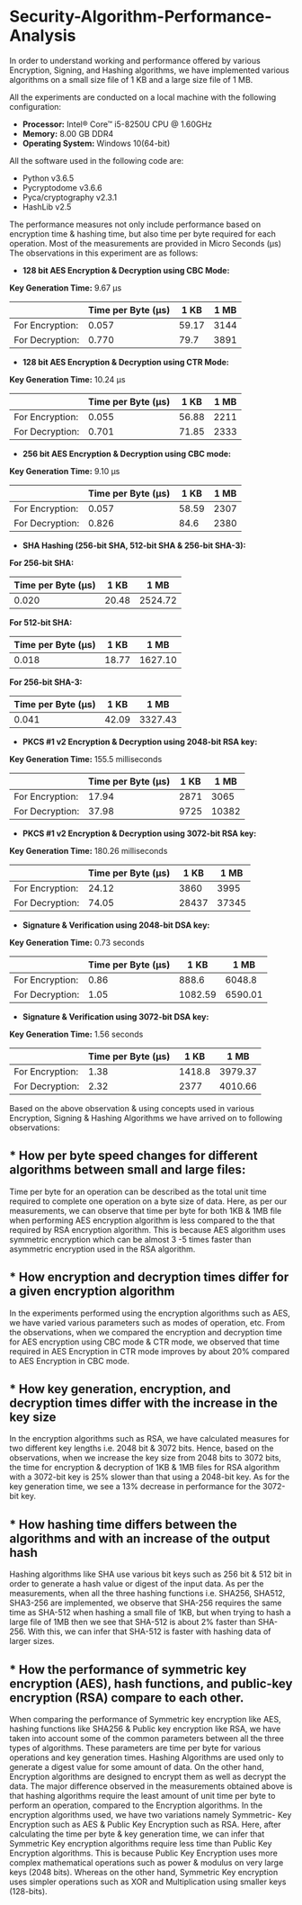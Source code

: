 # Security-Algorithm-Performance-Analysis
In order to understand working and performance offered by various Encryption, Signing, and Hashing algorithms, we have implemented various algorithms on a small size file of 1 KB and a large size file of 1 MB.

All the experiments are conducted on a local machine with the following configuration:
* **Processor:** Intel® Core™ i5-8250U CPU @ 1.60GHz
* **Memory:** 8.00 GB DDR4
* **Operating System:** Windows 10(64-bit)

All the software used in the following code are:
* Python v3.6.5
* Pycryptodome v3.6.6
* Pyca/cryptography v2.3.1
* HashLib v2.5

The performance measures not only include performance based on encryption time & hashing time, but also time per byte required for each operation. Most of the measurements are provided in Micro Seconds (μs) The observations in this experiment are as follows:

- **128 bit AES Encryption & Decryption using CBC Mode:**

**Key Generation Time:** 9.67 μs

|                 | Time per Byte (μs)|  1 KB  |  1 MB	|
|-----------------|-------------------|--------|--------| 
| For Encryption: |       0.057       |  59.17 |  3144  |
| For Decryption: |       0.770       |  79.7  |  3891  |


- **128 bit AES Encryption & Decryption using CTR Mode:**

**Key Generation Time:** 10.24 μs

|                 | Time per Byte (μs)|  1 KB  |  1 MB	|
|-----------------|-------------------|--------|--------| 
| For Encryption: |       0.055       |  56.88 |  2211  |
| For Decryption: |       0.701       |  71.85 |  2333  |

- **256 bit AES Encryption & Decryption using CBC mode:**

**Key Generation Time:** 9.10 μs

|                 | Time per Byte (μs)|  1 KB  |  1 MB	|
|-----------------|-------------------|--------|--------| 
| For Encryption: |       0.057       |  58.59 |  2307  |
| For Decryption: |       0.826       |  84.6  |  2380  |

- **SHA Hashing (256-bit SHA, 512-bit SHA & 256-bit SHA-3):**

**For 256-bit SHA:**

| Time per Byte (μs)|  1 KB  |  1 MB  |
|-------------------|--------|--------| 
| 	0.020       |  20.48 | 2524.72|

**For 512-bit SHA:**

| Time per Byte (μs)|  1 KB  |  1 MB  |
|-------------------|--------|--------| 
|      0.018	    |  18.77 | 1627.10|

**For 256-bit SHA-3:**

| Time per Byte (μs)|  1 KB  |  1 MB  |
|-------------------|--------|--------| 
|      0.041	    |  42.09 | 3327.43|

- **PKCS #1 v2 Encryption & Decryption using 2048-bit RSA key:**

**Key Generation Time:** 155.5 milliseconds

|                 | Time per Byte (μs)|  1 KB  |  1 MB	|
|-----------------|-------------------|--------|--------| 
| For Encryption: |       17.94       |  2871  |  3065  |
| For Decryption: |       37.98       |  9725  |  10382 |

- **PKCS #1 v2 Encryption & Decryption using 3072-bit RSA key:**

**Key Generation Time:** 180.26 milliseconds

|                 | Time per Byte (μs)|  1 KB  |  1 MB	|
|-----------------|-------------------|--------|--------| 
| For Encryption: |       24.12       |  3860  |  3995  |
| For Decryption: |       74.05       |  28437 |  37345 |

- **Signature & Verification using 2048-bit DSA key:**

**Key Generation Time:** 0.73 seconds


|                 | Time per Byte (μs)|  1 KB   |  1 MB	  |
|-----------------|-------------------|---------|---------| 
| For Encryption: |        0.86       |  888.6  |  6048.8 |
| For Decryption: |        1.05       | 1082.59 | 6590.01 |

- **Signature & Verification using 3072-bit DSA key:**

**Key Generation Time:** 1.56 seconds

|                 | Time per Byte (μs)|  1 KB   |  1 MB	  |
|-----------------|-------------------|---------|---------| 
| For Encryption: |        1.38       |  1418.8 | 3979.37 |
| For Decryption: |        2.32       |   2377  | 4010.66 |

Based on the above observation & using concepts used in various Encryption, Signing & Hashing Algorithms we have arrived on to following observations:

## * **How per byte speed changes for different algorithms between small and large files:** 
Time per byte for an operation can be described as the total unit time required to complete one operation on a byte size of data. Here, as per our measurements, we can observe that time per byte for both 1KB & 1MB file when performing AES encryption algorithm is less compared to the that required by RSA encryption algorithm. This is because AES algorithm uses symmetric encryption which can be almost 3 -5 times faster than asymmetric encryption used in the RSA algorithm. 

## * **How encryption and decryption times differ for a given encryption algorithm**
In the experiments performed using the encryption algorithms such as AES, we have varied various parameters such as modes of operation, etc. From the observations, when we compared the encryption and decryption time for AES encryption using CBC mode & CTR mode, we observed that time required in AES Encryption in CTR mode improves by about 20% compared to AES Encryption in CBC mode.

## * **How key generation, encryption, and decryption times differ with the increase in the key size**
In the encryption algorithms such as RSA, we have calculated measures for two different key lengths i.e. 2048 bit & 3072 bits. Hence, based on the observations, when we increase the key size from 2048 bits to 3072 bits, the time for encryption & decryption of 1KB & 1MB files for RSA algorithm with a 3072-bit key is 25% slower than that using a 2048-bit key. As for the key generation time, we see a 13% decrease in performance for the 3072-bit key.

## * **How hashing time differs between the algorithms and with an increase of the output hash**
Hashing algorithms like SHA use various bit keys such as 256 bit & 512 bit in order to generate a hash value or digest of the input data. As per the measurements, when all the three hashing functions i.e. SHA256, SHA512, SHA3-256 are implemented, we observe that SHA-256 requires the same time as SHA-512 when hashing a small file of 1KB, but when trying to hash a large file of 1MB then we see that SHA-512 is about 2% faster than SHA-256. With this, we can infer that SHA-512 is faster with hashing data of larger sizes.  

## * **How the performance of symmetric key encryption (AES), hash functions, and public-key encryption (RSA) compare to each other.**
When comparing the performance of Symmetric key encryption like AES, hashing functions like SHA256 & Public key encryption like RSA, we have taken into account some of the common parameters between all the three types of algorithms. These parameters are time per byte for various operations and key generation times. 
Hashing Algorithms are used only to generate a digest value for some amount of data. On the other hand, Encryption algorithms are designed to encrypt them as well as decrypt the data. The major difference observed in the measurements obtained above is that hashing algorithms require the least amount of unit time per byte to perform an operation, compared to the Encryption algorithms.
In the encryption algorithms used, we have two variations namely Symmetric- Key Encryption such as AES & Public Key Encryption such as RSA. Here, after calculating the time per byte & key generation time, we can infer that Symmetric Key encryption algorithms require less time than Public Key Encryption algorithms. This is because Public Key Encryption uses more complex mathematical operations such as power & modulus on very large keys (2048 bits). Whereas on the other hand, Symmetric Key encryption uses simpler operations such as XOR and Multiplication using smaller keys (128-bits). 
